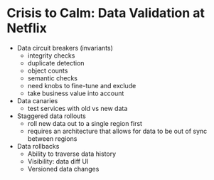 # Crisis to Calm: Data Validation at Netflix

- Data circuit breakers (invariants)
    - integrity checks
    - duplicate detection
    - object counts
    - semantic checks
    - need knobs to fine-tune and exclude
    - take business value into account
- Data canaries
    - test services with old vs new data
- Staggered data rollouts
    - roll new data out to a single region first
    - requires an architecture that allows for data to be out of sync between regions
- Data rollbacks
    - Ability to traverse data history
    - Visibility: data diff UI
    - Versioned data changes